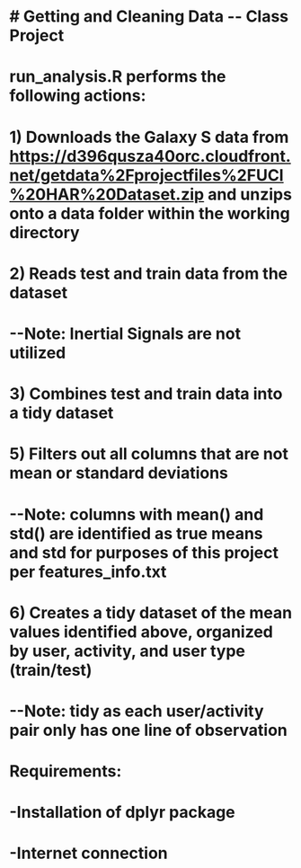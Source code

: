 # # Getting and Cleaning Data -- Class Project

# run_analysis.R performs the following actions:
# 1) Downloads the Galaxy S data from https://d396qusza40orc.cloudfront.net/getdata%2Fprojectfiles%2FUCI%20HAR%20Dataset.zip and unzips onto a data folder within the working directory
# 2) Reads test and train data from the dataset
# --Note: Inertial Signals are not utilized
# 3) Combines test and train data into a tidy dataset
# 5) Filters out all columns that are not mean or standard deviations
# --Note: columns with mean() and std() are identified as true means and std for purposes of this project per features_info.txt
# 6) Creates a tidy dataset of the mean values identified above, organized by user, activity, and user type (train/test)
# --Note: tidy as each user/activity pair only has one line of observation
#
# Requirements:
# -Installation of dplyr package
# -Internet connection
 
